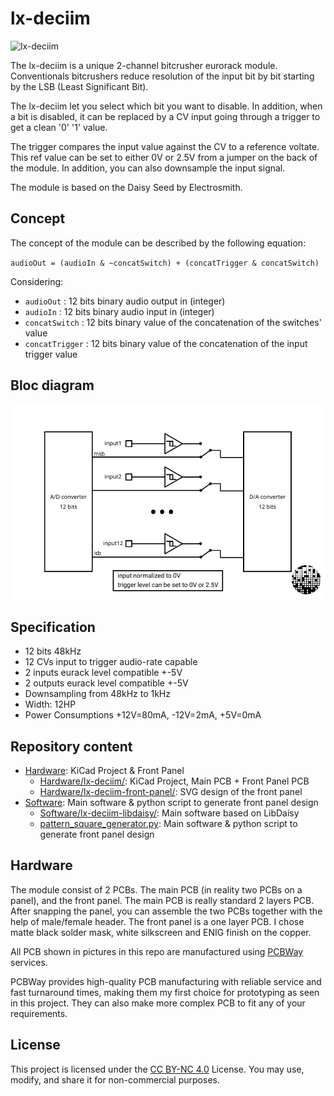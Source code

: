 # lx-deciim

![lx-deciim](Pictures/lx-deciim.png)

The lx-deciim is a unique 2-channel bitcrusher eurorack module. Conventionals bitcrushers reduce resolution of the input bit by bit starting by the LSB (Least Significant Bit).

The lx-deciim let you select which bit you want to disable. In addition, when a bit is disabled, it can be replaced by a CV input going through a trigger to get a clean '0' '1' value.

The trigger compares the input value against the CV to a reference voltate. This ref value can be set to either 0V or 2.5V from a jumper on the back of the module. In addition, you can also downsample the input signal.

The module is based on the Daisy Seed by Electrosmith.

## Concept

The concept of the module can be described by the following equation:

`audioOut = (audioIn & ~concatSwitch) + (concatTrigger & concatSwitch)`

Considering:

- `audioOut` : 12 bits binary audio output in (integer)
- `audioIn` : 12 bits binary audio input in (integer)
- `concatSwitch` : 12 bits binary value of the concatenation of the switches' value
- `concatTrigger` : 12 bits binary value of the concatenation of the input trigger value

## Bloc diagram

![Bloc diagram](Pictures/bloc_diagram.svg)

## Specification

- 12 bits 48kHz
- 12 CVs input to trigger audio-rate capable
- 2 inputs eurack level compatible +-5V
- 2 outputs eurack level compatible +-5V
- Downsampling from 48kHz to 1kHz
- Width: 12HP
- Power Consumptions +12V=80mA, -12V=2mA, +5V=0mA

## Repository content

- [Hardware](Hardware/): KiCad Project & Front Panel
  - [Hardware/lx-deciim/](Hardware/lx-deciim/): KiCad Project, Main PCB + Front Panel PCB
  - [Hardware/lx-deciim-front-panel/](Hardware/lx-deciim-front-panel/): SVG design of the front panel
- [Software](Software/): Main software & python script to generate front panel design
  - [Software/lx-deciim-libdaisy/](Software/lx-deciim-libdaisy/): Main software based on LibDaisy
  - [pattern_square_generator.py](Software/pattern_square_generator.py): Main software & python script to generate front panel design

## Hardware

The module consist of 2 PCBs. The main PCB (in reality two PCBs on a panel), and the front panel. The main PCB is really standard 2 layers PCB. After snapping the panel, you can assemble the two PCBs together with the help of male/female header. The front panel is a one layer PCB. I chose matte black solder mask, white silkscreen and ENIG finish on the copper.

All PCB shown in pictures in this repo are manufactured using [PCBWay](https://pcbway.com) services.

PCBWay provides high-quality PCB manufacturing with reliable service and fast turnaround times, making them my first choice for prototyping as seen in this project. They can also make more complex PCB to fit any of your requirements.

## License

This project is licensed under the [CC BY-NC 4.0](https://creativecommons.org/licenses/by-nc/4.0/) License. You may use, modify, and share it for non-commercial purposes.
